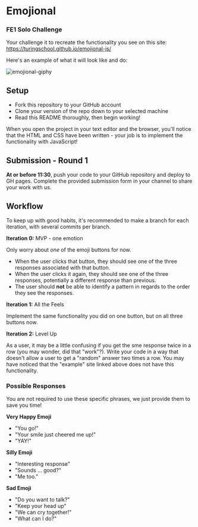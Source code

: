 # Emojional
### FE1 Solo Challenge

Your challenge it to recreate the functionality you see on this site: https://turingschool.github.io/emojional-js/

Here's an example of what it will look like and do:

![emojional-giphy](https://user-images.githubusercontent.com/25447342/69885271-92c67f80-1299-11ea-9c50-fb0f525c7d9e.gif)

## Setup
- Fork this repository to your GitHub account
- Clone your version of the repo down to your selected machine
- Read this README thoroughly, then begin working!

When you open the project in your text editor and the browser, you'll notice that the HTML and CSS have been written - your job is to implement the functionality with JavaScript! 

## Submission - Round 1

**At or before 11:30**, push your code to your GitHub repository and deploy to GH pages. Complete the provided submission form in your channel to share your work with us. 

## Workflow

To keep up with good habits, it's recommended to make a branch for each iteration, with several commits per branch.

**Iteration 0:** MVP - one emotion

Only worry about _one_ of the emoji buttons for now.
- When the user clicks that button, they should see one of the three responses associated with that button. 
- When the user clicks it again, they should see one of the three responses, potentially a different response than previous.
- The user should **not** be able to identify a pattern in regards to the order they see the responses.

**Iteration 1:** All the Feels

Implement the same functionality you did on one button, but on all three buttons now. 

**Iteration 2:** Level Up

As a user, it may be a little confusing if you get the sme response twice in a row (you may wonder, did that "work"?). Write your code in a way that doesn't allow a user to get a "random" answer two times a row. You may have noticed that the "example" site linked above does not have this functionality.

### Possible Responses

You are not required to use these specific phrases, we just provide them to save you time!

**Very Happy Emoji**
- "You go!"
- "Your smile just cheered me up!"
- "YAY!"

**Silly Emoji**
- "Interesting response"
- "Sounds ... good?"
- "Me too."

**Sad Emoji**
- "Do you want to talk?"
- "Keep your head up"
- "We can cry together!"
- "What can I do?"
